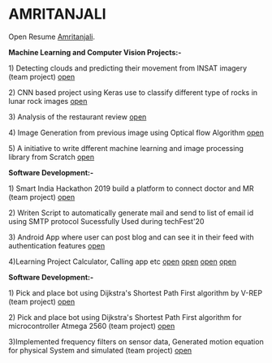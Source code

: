 
<html>
  <body>
    <h1>AMRITANJALI</h1>
    <p>Open Resume <a href="https://github.com/amritanjali123/Portfolio/blob/master/Amritanjali(RESUME).pdf">Amritanjali</a>.</p>
  </body>
</html>
<html>
  <body>
    <p><b>Machine Learning and Computer Vision Projects:-</b></p>
    <p> 1) Detecting clouds and predicting their movement from INSAT imagery (team project) <a href="https://github.com/amritanjali123/NM373_Future_Predicators">open</a>  </p> 
      <p> 2) CNN based project using Keras use to classify different type of rocks in lunar rock images <a href="https://github.com/amritanjali123/Rock_classification">open</a></p>
    <p> 3) Analysis of the restaurant review <a href="https://github.com/amritanjali123/Restaurant_review">open</a></p>
    <p> 4) Image Generation from previous image using Optical flow Algorithm <a href="https://github.com/amritanjali123/Image_generation_form_prevous_image_optical_flow">open</a></p>
 <p> 5) A initiative to write dfferent machine learning and image processing library from Scratch <a href="https://github.com/amritanjali123/Machine-Learning-and-Image-processing-library-from-scratch">open</a></p> 
    
 
     
  </body>
</html>
<html>
  <body>
    <p><b>Software Development:-</b></p>
    <p> 1) Smart India Hackathon 2019 build a platform to connect doctor and MR (team project) <a href="https://github.com/amritanjali123/sih">open</a>  </p> 
      <p> 2) Writen Script to automatically generate mail and send to list of email id using SMTP protocol Sucessfully Used during techFest'20 </p>
    <p> 3) Android App where user can post blog and can see it in their feed with authentication features <a href="https://github.com/amritanjali123/blogapp">open</a></p> 
    <p> 4)Learning Project Calculator, Calling app etc <a href="https://github.com/amritanjali123/Calculator">open</a> <a href="https://github.com/amritanjali123/Animation">open</a> <a href="https://github.com/amritanjali123/CALL">open</a>
    <a href="https://github.com/amritanjali123/Autocomplet">open</a></p>
  </body>
</html>

<html>
  <body>
    <p><b>Software Development:-</b></p>
    <p> 1) Pick and place bot using Dijkstra's Shortest Path First algorithm by V-REP (team project) <a href="https://github.com/amritanjali123/eyantra">open</a></p> 
    <p> 2) Pick and place bot using Dijkstra's Shortest Path First algorithm for microcontroller Atmega 2560 (team project) <a href="https://github.com/amritanjali123/Pick_And_Place_Robot">open</a></p> 
    <p> 3)Implemented frequency filters on sensor data, Generated motion equation for physical System and simulated (team project) <a href="https://github.com/amritanjali123/Control_System">open</a> </p>
  </body>
</html>

